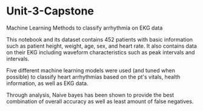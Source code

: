# Unit-3-Capstone
Machine Learning Methods to classify arrhythmia on EKG data

This notebook and its dataset contains 452 patients with basic information such as patient height, weight, age, sex, and heart rate. It also contains data on their EKG including waveform characteristics such as peak intervals and intervals.

Five different machine learning models were used (and tuned when possible) to classify heart arrhythmias based on the pt's vitals, health information, as well as EKG data.

Through analysis, Naive bayes has been shown to provide the best combination of overall accuracy as well as least amount of false negatives.
